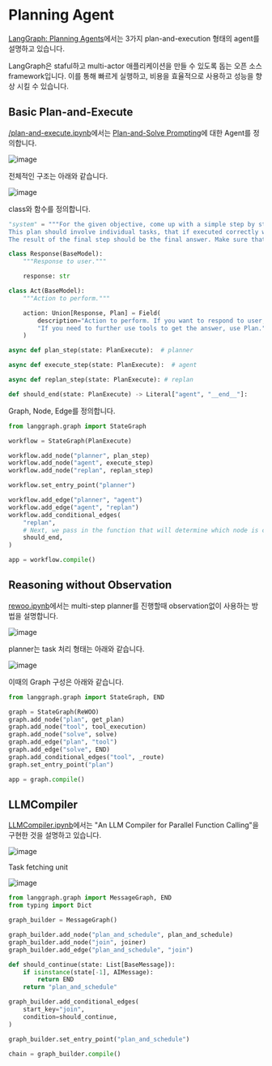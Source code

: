 # Planning Agent
[LangGraph: Planning Agents](https://www.youtube.com/watch?v=uRya4zRrRx4)에서는 3가지 plan-and-execution 형태의 agent를 설명하고 있습니다. 

LangGraph은 staful하고 multi-actor 애플리케이션을 만들 수 있도록 돕는 오픈 소스 framework입니다. 이를 통해 빠르게 실행하고, 비용을 효율적으로 사용하고 성능을 향상 시킬 수 있습니다. 

## Basic Plan-and-Execute

[/plan-and-execute.ipynb](https://github.com/langchain-ai/langgraph/blob/main/examples/plan-and-execute/plan-and-execute.ipynb)에서는 [Plan-and-Solve Prompting](https://arxiv.org/abs/2305.04091)에 대한 Agent를 정의합니다.

![image](https://github.com/kyopark2014/llm-agent/assets/52392004/a97d0764-2891-4454-8854-522ef3249e44)

전체적인 구조는 아래와 같습니다. 

![image](https://github.com/kyopark2014/llm-agent/assets/52392004/3a311023-53d7-464a-b4a0-655c558bc058)

class와 함수를 정의합니다. 

```python
"system" = """For the given objective, come up with a simple step by step plan. \
This plan should involve individual tasks, that if executed correctly will yield the correct answer. Do not add any superfluous steps. \
The result of the final step should be the final answer. Make sure that each step has all the information needed - do not skip steps."""

class Response(BaseModel):
    """Response to user."""

    response: str

class Act(BaseModel):
    """Action to perform."""

    action: Union[Response, Plan] = Field(
        description="Action to perform. If you want to respond to user, use Response. "
        "If you need to further use tools to get the answer, use Plan."
    )    

async def plan_step(state: PlanExecute):  # planner

async def execute_step(state: PlanExecute):  # agent

async def replan_step(state: PlanExecute): # replan

def should_end(state: PlanExecute) -> Literal["agent", "__end__"]:
```

Graph, Node, Edge를 정의합니다.

```python
from langgraph.graph import StateGraph

workflow = StateGraph(PlanExecute)

workflow.add_node("planner", plan_step)
workflow.add_node("agent", execute_step)
workflow.add_node("replan", replan_step)

workflow.set_entry_point("planner")

workflow.add_edge("planner", "agent")
workflow.add_edge("agent", "replan")
workflow.add_conditional_edges(
    "replan",
    # Next, we pass in the function that will determine which node is called next.
    should_end,
)

app = workflow.compile()
```


## Reasoning without Observation

[rewoo.ipynb](https://github.com/langchain-ai/langgraph/blob/main/examples/rewoo/rewoo.ipynb)에서는 multi-step planner를 진행할때 observation없이 사용하는 방법을 설명합니다.

![image](https://github.com/kyopark2014/llm-agent/assets/52392004/ece962bf-d13a-459a-b547-23fc1dd018fc)

planner는 task 처리 형태는 아래와 같습니다. 

![image](https://github.com/kyopark2014/llm-agent/assets/52392004/3ff28ecd-67ff-4500-a8cb-8a7758de92be)

이때의 Graph 구성은 아래와 같습니다. 

```python
from langgraph.graph import StateGraph, END

graph = StateGraph(ReWOO)
graph.add_node("plan", get_plan)
graph.add_node("tool", tool_execution)
graph.add_node("solve", solve)
graph.add_edge("plan", "tool")
graph.add_edge("solve", END)
graph.add_conditional_edges("tool", _route)
graph.set_entry_point("plan")

app = graph.compile()
```

## LLMCompiler

[LLMCompiler.ipynb](https://github.com/langchain-ai/langgraph/blob/main/examples/llm-compiler/LLMCompiler.ipynb)에서는 "An LLM Compiler for Parallel Function Calling"을 구현한 것을 설명하고 있습니다. 

![image](https://github.com/kyopark2014/llm-agent/assets/52392004/c17e641b-93eb-451d-9020-be198ae184fc)

Task fetching unit

![image](https://github.com/kyopark2014/llm-agent/assets/52392004/4daeafb1-b804-441c-91d5-dad30558c261)


```python
from langgraph.graph import MessageGraph, END
from typing import Dict

graph_builder = MessageGraph()

graph_builder.add_node("plan_and_schedule", plan_and_schedule)
graph_builder.add_node("join", joiner)
graph_builder.add_edge("plan_and_schedule", "join")

def should_continue(state: List[BaseMessage]):
    if isinstance(state[-1], AIMessage):
        return END
    return "plan_and_schedule"

graph_builder.add_conditional_edges(
    start_key="join",
    condition=should_continue,
)

graph_builder.set_entry_point("plan_and_schedule")

chain = graph_builder.compile()
```

